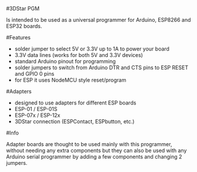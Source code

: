 #3DStar PGM

Is intended to be used as a universal programmer for Arduino, ESP8266 and ESP32 boards.

#Features
- solder jumper to select 5V or 3.3V up to 1A to power your board
- 3.3V data lines (works for both 5V and 3.3V devices)
- standard Arduino pinout for programming
- solder jumpers to switch from Arduino DTR and CTS pins to ESP RESET and GPIO 0 pins
- for ESP it uses NodeMCU style reset/program

#Adapters
- designed to use adapters for different ESP boards
- ESP-01 / ESP-01S
- ESP-07x / ESP-12x
- 3DStar connection (ESPContact, ESPbutton, etc.)

#Info

Adapter boards are thought to be used mainly with this programmer, without needing any extra components but they can also be used with any Arduino serial programmer by adding a few components and changing 2 jumpers.
